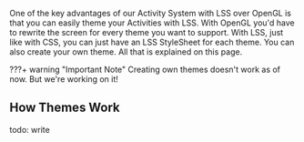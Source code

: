 One of the key advantages of our Activity System with LSS over OpenGL is that you can easily theme your Activities with LSS.
With OpenGL you'd have to rewrite the screen for every theme you want to support. 
With LSS, just like with CSS, you can just have an LSS StyleSheet for each theme.
You can also create your own theme. All that is explained on this page.

???+ warning "Important Note"
    Creating own themes doesn't work as of now. But we're working on it!

## How Themes Work

todo: write